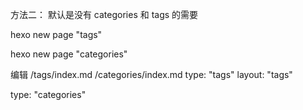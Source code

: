方法二：
默认是没有 categories 和 tags 的需要

hexo new page "tags" 

hexo new page "categories"

编辑 /tags/index.md /categories/index.md
type: "tags"
layout: "tags"


type: "categories"
